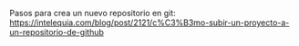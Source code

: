 Pasos para crea un nuevo repositorio en git:
https://intelequia.com/blog/post/2121/c%C3%B3mo-subir-un-proyecto-a-un-repositorio-de-github

